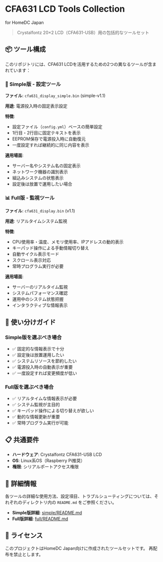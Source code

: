 # CFA631 LCD Tools Collection
for HomeDC Japan

> Crystalfontz 20×2 LCD（CFA631-USB）用の包括的なツールセット

## 📦 ツール構成

このリポジトリには、CFA631 LCDを活用するための2つの異なるツールが含まれています：

### 🔧 Simple版 - 設定ツール
**ファイル**: `cfa631_display_simple.bin` (simple-v1.1)

**用途**: 電源投入時の固定表示設定

**特徴**:
- 設定ファイル（`config.yml`）ベースの簡単設定
- 1行目・2行目に固定テキストを表示
- EEPROM保存で電源投入時に自動復元
- 一度設定すれば継続的に同じ内容を表示

**適用場面**:
- サーバー名やシステム名の固定表示
- ネットワーク機器の識別表示
- 組込みシステムの状態表示
- 設定後は放置で運用したい場合

### 📊 Full版 - 監視ツール
**ファイル**: `cfa631_display.bin` (v1.1)

**用途**: リアルタイムシステム監視

**特徴**:
- CPU使用率・温度、メモリ使用率、IPアドレスの動的表示
- キーパッド操作による手動情報切り替え
- 自動サイクル表示モード
- スクロール表示対応
- 常時プログラム実行が必要

**適用場面**:
- サーバーのリアルタイム監視
- システムパフォーマンス確認
- 運用中のシステム状態把握
- インタラクティブな情報表示

## 🎯 使い分けガイド

### Simple版を選ぶべき場合
- ✅ 固定的な情報表示で十分
- ✅ 設定後は放置運用したい
- ✅ システムリソースを節約したい
- ✅ 電源投入時の自動表示が重要
- ✅ 一度設定すれば変更頻度が低い

### Full版を選ぶべき場合
- ✅ リアルタイムな情報表示が必要
- ✅ システム監視が主目的
- ✅ キーパッド操作による切り替えが欲しい
- ✅ 動的な情報更新が重要
- ✅ 常時プログラム実行が可能

## 📋 共通要件

- **ハードウェア**: Crystalfontz CFA631-USB LCD
- **OS**: Linux系OS（Raspberry Pi推奨）
- **権限**: シリアルポートアクセス権限

## 🔗 詳細情報

各ツールの詳細な使用方法、設定項目、トラブルシューティングについては、それぞれのディレクトリ内の `README.md` をご参照ください。

- **Simple版詳細**: [simple/README.md](simple/README.md)
- **Full版詳細**: [full/README.md](full/README.md)

## 📄 ライセンス

このプロジェクトはHomeDC Japan向けに作成されたツールセットです。
再配布を禁止とします。